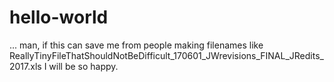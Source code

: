 # hello-world

... man, if this can save me from people making filenames like 
ReallyTinyFileThatShouldNotBeDifficult_170601_JWrevisions_FINAL_JRedits_2017.xls
I will be so happy.
